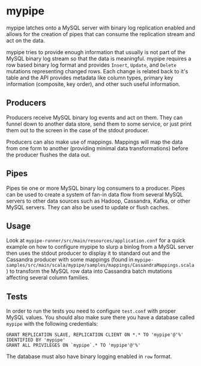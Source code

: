 # mypipe

mypipe latches onto a MySQL server with binary log replication enabled and
allows for the creation of pipes that can consume the replication stream and
act on the data.

mypipe tries to provide enough information that usually is not part of the
MySQL binary log stream so that the data is meaningful. mypipe requires a
row based binary log format and provides `Insert`, `Update`, and `Delete`
mutations representing changed rows. Each change is related back to it's
table and the API provides metadata like column types, primary key
information (composite, key order), and other such useful information.

## Producers

Producers receive MySQL binary log events and act on them. They can funnel
down to another data store, send them to some service, or just print them
out to the screen in the case of the stdout producer.

Producers can also make use of mappings. Mappings will map the data from one
form to another (providing minimal data transformations) before the producer 
flushes the data out.

## Pipes

Pipes tie one or more MySQL binary log consumers to a producer. Pipes can be
used to create a system of fan-in data flow from several MySQL servers to
other data sources such as Hadoop, Cassandra, Kafka, or other MySQL servers.
They can also be used to update or flush caches.

## Usage

Look at `mypipe-runner/src/main/resources/application.conf` for a quick example
on how to configure mypipe to slurp a binlog from a MySQL server then uses the
stdout producer to display it to standard out and the Cassandra producer with
some mappings (found in `mypipe-samples/src/main/scala/mypipe/samples/mappings/CassandraMappings.scala`)
to transform the MySQL row data into Cassandra batch mutations affecting several
column families.

## Tests

In order to run the tests you need to configure `test.conf` with proper MySQL
values. You should also make sure there you have a database called `mypipe` with
the following credentials:

    GRANT REPLICATION SLAVE, REPLICATION CLIENT ON *.* TO 'mypipe'@'%' IDENTIFIED BY 'mypipe'
    GRANT ALL PRIVILEGES ON `mypipe`.* TO 'mypipe'@'%'

The database must also have binary logging enabled in `row` format.
